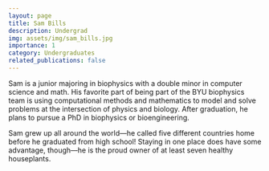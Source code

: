```yaml
---
layout: page
title: Sam Bills
description: Undergrad
img: assets/img/sam_bills.jpg
importance: 1
category: Undergraduates
related_publications: false
---
```


Sam is a junior majoring in biophysics with a double minor in computer science and math. His favorite part of being part of the BYU biophysics team is using computational methods and mathematics to model and solve problems at the intersection of physics and biology. After graduation, he plans to pursue a PhD in biophysics or bioengineering.

Sam grew up all around the world—he called five different countries home before he graduated from high school! Staying in one place does have some advantage, though—he is the proud owner of at least seven healthy houseplants.
